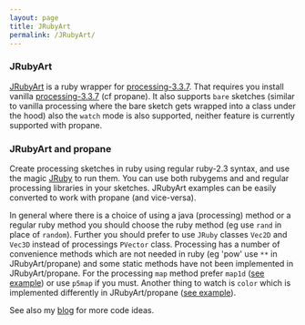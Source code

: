 ```yaml
---
layout: page
title: JRubyArt
permalink: /JRubyArt/
---
```

### JRubyArt ###
[JRubyArt][jruby_art] is a ruby wrapper for [processing-3.3.7][processing]. That requires you install vanilla [processing-3.3.7][processing] (cf propane). It also supports `bare` sketches (similar to vanilla processing where the bare sketch gets wrapped into a class under the hood) also the `watch` mode is also supported, neither feature is currently supported with propane.

### JRubyArt and propane ###

Create processing sketches in ruby using regular ruby-2.3 syntax, and use the magic [JRuby][jruby] to run them. You can use both rubygems and and regular processing libraries in your sketches. JRubyArt examples can be easily converted to work with propane (and vice-versa).

In general where there is a choice of using a java (processing) method or a regular ruby method you should choose the ruby method (eg use `rand` in place of `random`). Further you should prefer to use `JRuby` classes `Vec2D` and `Vec3D` instead of processings `PVector` class. Processing has a number of convenience methods which are not needed in ruby (eg 'pow' use `**` in JRubyArt/propane) and some static methods have not been implemented in JRubyArt/propane. For the processing `map` method prefer `map1d` ([see example][map1d]) or use `p5map` if you must. Another thing to watch is `color` which is implemented differently in JRubyArt/propane ([see example][color]).

See also my [blog][blog] for more code ideas.

[jruby]: https://jruby.org
[processing]: https://processing.org

[jruby_art]: https://ruby-processing.github.io/index.html
[color]: https://github.com/ruby-processing/JRubyArt-examples/blob/master/processing_app/basics/color/creating.rb
[map1d]: https://github.com/ruby-processing/JRubyArt-examples/blob/master/processing_app/basics/arrays/array.rb
[blog]:https://monkstone.github.io/
